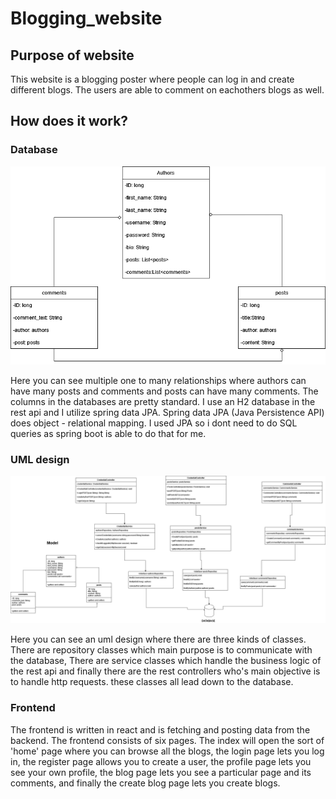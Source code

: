 # Blogging_website

## Purpose of website

This website is a blogging poster where people can log in and create different blogs. The users are able to comment on eachothers blogs as well.

## How does it work?

### Database

![alt text](pics/database_pic.png)

Here you can see multiple one to many relationships where authors can have many posts and comments and posts can have many comments. The columns in the databases are pretty standard. I use an H2 database in the rest api and I utilize spring data JPA. Spring data JPA (Java Persistence API) does object - relational mapping. I used JPA so i dont need to do SQL queries as spring boot is able to do that for me. 

### UML design

![alt text](pics/uml_design.png)

Here you can see an uml design where there are three kinds of classes. There are repository classes which main purpose is to communicate with the database, There are service classes which handle the business logic of the rest api and finally there are the rest controllers who's main objective is to handle http requests. these classes all lead down to the database. 

### Frontend

The frontend is written in react and is fetching and posting data from the backend. The frontend consists of six pages. The index will open the sort of 'home' page where you can browse all the blogs, the login page lets you log in, the register page allows you to create a user, the profile page lets you see your own profile, the blog page lets you see a particular page and its comments, and finally the create blog page lets you create blogs.
